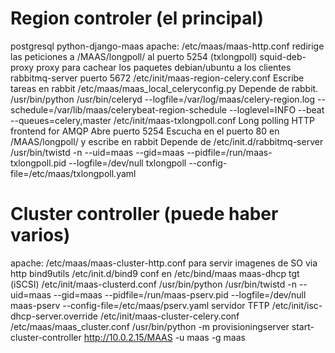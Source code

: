 # Region controler (el principal)
postgresql
python-django-maas
  apache: /etc/maas/maas-http.conf
  redirige las peticiones a /MAAS/longpoll/ al puerto 5254 (txlongpoll)
squid-deb-proxy
  proxy para cachear los paquetes debian/ubuntu a los clientes
rabbitmq-server
  puerto 5672
/etc/init/maas-region-celery.conf
  Escribe tareas en rabbit
  /etc/maas/maas_local_celeryconfig.py
  Depende de rabbit.
  /usr/bin/python /usr/bin/celeryd --logfile=/var/log/maas/celery-region.log --schedule=/var/lib/maas/celerybeat-region-schedule --loglevel=INFO --beat --queues=celery,master
/etc/init/maas-txlongpoll.conf
  Long polling HTTP frontend for AMQP
  Abre puerto 5254
  Escucha en el puerto 80 en /MAAS/longpoll/ y escribe en rabbit
  Depende de /etc/init.d/rabbitmq-server
  /usr/bin/twistd -n --uid=maas --gid=maas --pidfile=/run/maas-txlongpoll.pid --logfile=/dev/null txlongpoll --config-file=/etc/maas/txlongpoll.yaml


# Cluster controller (puede haber varios)
apache: /etc/maas/maas-cluster-http.conf
  para servir imagenes de SO via http
bind9utils
  /etc/init.d/bind9
  conf en /etc/bind/maas
maas-dhcp
tgt (iSCSI)
/etc/init/maas-clusterd.conf
  /usr/bin/python /usr/bin/twistd -n --uid=maas --gid=maas --pidfile=/run/maas-pserv.pid --logfile=/dev/null maas-pserv --config-file=/etc/maas/pserv.yaml
  servidor TFTP
/etc/init/isc-dhcp-server.override
/etc/init/maas-cluster-celery.conf
  /etc/maas/maas_cluster.conf
  /usr/bin/python -m provisioningserver start-cluster-controller http://10.0.2.15/MAAS -u maas -g maas
